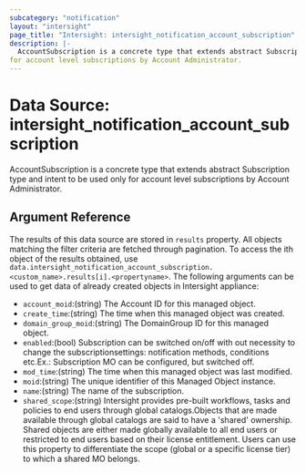 ```yaml
---
subcategory: "notification"
layout: "intersight"
page_title: "Intersight: intersight_notification_account_subscription"
description: |-
  AccountSubscription is a concrete type that extends abstract Subscription type and intent to be used only
for account level subscriptions by Account Administrator.
---
```


# Data Source: intersight_notification_account_subscription
AccountSubscription is a concrete type that extends abstract Subscription type and intent to be used only
for account level subscriptions by Account Administrator.
## Argument Reference
The results of this data source are stored in `results` property.
All objects matching the filter criteria are fetched through pagination.
To access the ith object of the results obtained, use `data.intersight_notification_account_subscription.<custom_name>.results[i].<propertyname>`.
The following arguments can be used to get data of already created objects in Intersight appliance:
* `account_moid`:(string) The Account ID for this managed object. 
* `create_time`:(string) The time when this managed object was created. 
* `domain_group_moid`:(string) The DomainGroup ID for this managed object. 
* `enabled`:(bool) Subscription can be switched on/off with out necessity to change the subscriptionsettings: notification methods, conditions etc.Ex.: Subscription MO can be configured, but switched off. 
* `mod_time`:(string) The time when this managed object was last modified. 
* `moid`:(string) The unique identifier of this Managed Object instance. 
* `name`:(string) The name of the subscription. 
* `shared_scope`:(string) Intersight provides pre-built workflows, tasks and policies to end users through global catalogs.Objects that are made available through global catalogs are said to have a 'shared' ownership. Shared objects are either made globally available to all end users or restricted to end users based on their license entitlement. Users can use this property to differentiate the scope (global or a specific license tier) to which a shared MO belongs. 
 